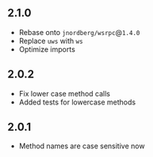 ## 2.1.0

- Rebase onto `jnordberg/wsrpc`@`1.4.0`
- Replace `uws` with `ws`
- Optimize imports

## 2.0.2

- Fix lower case method calls
- Added tests for lowercase methods

## 2.0.1

- Method names are case sensitive now
